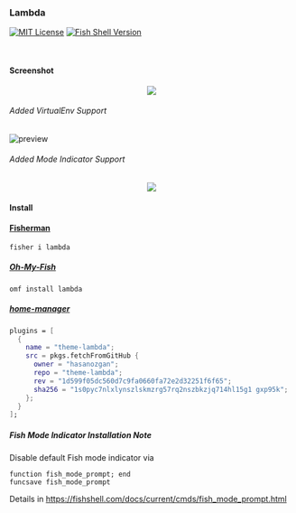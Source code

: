 ### Lambda

[![MIT License](https://img.shields.io/badge/license-MIT-007EC7.svg?style=flat-square)](/LICENSE)
[![Fish Shell Version](https://img.shields.io/badge/fish-v2.2.0-007EC7.svg?style=flat-square)](http://fishshell.com)

<br/>

#### Screenshot

<p align="center">
<img src="https://raw.githubusercontent.com/hasanozgan/theme-lambda/master/screenshot.png">
</p>

###### Added VirtualEnv Support
![preview](https://i.imgur.com/fWurs47.png)

###### Added Mode Indicator Support
<p align="center">
<img src="https://raw.githubusercontent.com/js402882/theme-lambda/master/screenshot-mode-indicator.png">
</p>

#### Install

#### [Fisherman]

```fish
fisher i lambda
```

##### [Oh-My-Fish]

```fish
omf install lambda
```

##### [home-manager]
```nix
plugins = [
  {
    name = "theme-lambda";
    src = pkgs.fetchFromGitHub {
      owner = "hasanozgan";
      repo = "theme-lambda";
      rev = "1d599f05dc560d7c9fa0660fa72e2d32251f6f65";
      sha256 = "1s0pyc7nlxlynszlskmzrg57rq2nszbkzjq714hl15g1 gxp95k";
    };
  }
];
```


##### Fish Mode Indicator Installation Note

Disable default Fish mode indicator via

```
function fish_mode_prompt; end
funcsave fish_mode_prompt
```

Details in https://fishshell.com/docs/current/cmds/fish_mode_prompt.html




[Fisherman]: https://github.com/fisherman/fisherman
[Oh-My-Fish]: https://github.com/oh-my-fish/oh-my-fish
[home-manager]: https://github.com/nix-community/home-manager
